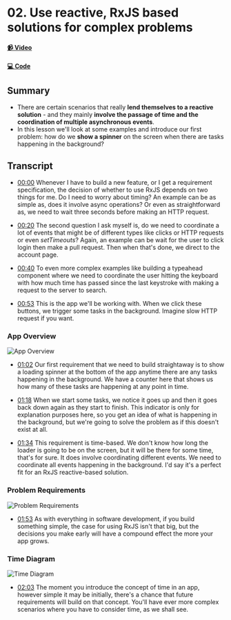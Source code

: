 # 02. Use reactive, RxJS based solutions for complex problems

#### [📹 Video](https://github.com/rarmatei/egghead-thinking-reactively/blob/lesson-02/src/lesson-code/TaskProgressService.js)

#### [💻 Code](https://github.com/rarmatei/egghead-thinking-reactively/blob/lesson-01/src/lesson-code/TaskProgressService.js)

## Summary

- There are certain scenarios that really **lend themselves to a reactive solution** - and they mainly **involve the passage of time and the coordination of multiple asynchronous events**.
- In this lesson we'll look at some examples and introduce our first problem: how do we **show a spinner** on the screen when there are tasks happening in the background?

## Transcript

- [00:00](https://egghead.io/lessons/rxjs-use-reactive-rxjs-based-solutions-for-complex-problems#t=0) Whenever I have to build a new feature, or I get a requirement specification, the decision of whether to use RxJS depends on two things for me. Do I need to worry about timing? An example can be as simple as, does it involve async operations? Or even as straightforward as, we need to wait three seconds before making an HTTP request.

- [00:20](https://egghead.io/lessons/rxjs-use-reactive-rxjs-based-solutions-for-complex-problems#t=20) The second question I ask myself is, do we need to coordinate a lot of events that might be of different types like clicks or HTTP requests or even _setTimeouts_? Again, an example can be wait for the user to click login then make a pull request. Then when that's done, we direct to the account page.

- [00:40](https://egghead.io/lessons/rxjs-use-reactive-rxjs-based-solutions-for-complex-problems#t=40) To even more complex examples like building a typeahead component where we need to coordinate the user hitting the keyboard with how much time has passed since the last keystroke with making a request to the server to search.

- [00:53](https://egghead.io/lessons/rxjs-use-reactive-rxjs-based-solutions-for-complex-problems#t=53) This is the app we'll be working with. When we click these buttons, we trigger some tasks in the background. Imagine slow HTTP request if you want.

### App Overview

![App Overview](https://res.cloudinary.com/dg3gyk0gu/image/upload/v1585168479/transcript-images/egghead-use-reactive-rxjs-based-solutions-for-complex-problems-app-overview.jpg)

- [01:02](https://egghead.io/lessons/rxjs-use-reactive-rxjs-based-solutions-for-complex-problems#t=62) Our first requirement that we need to build straightaway is to show a loading spinner at the bottom of the app anytime there are any tasks happening in the background. We have a counter here that shows us how many of these tasks are happening at any point in time.

- [01:18](https://egghead.io/lessons/rxjs-use-reactive-rxjs-based-solutions-for-complex-problems#t=78) When we start some tasks, we notice it goes up and then it goes back down again as they start to finish. This indicator is only for explanation purposes here, so you get an idea of what is happening in the background, but we're going to solve the problem as if this doesn't exist at all.

- [01:34](https://egghead.io/lessons/rxjs-use-reactive-rxjs-based-solutions-for-complex-problems#t=94) This requirement is time-based. We don't know how long the loader is going to be on the screen, but it will be there for some time, that's for sure. It does involve coordinating different events. We need to coordinate all events happening in the background. I'd say it's a perfect fit for an RxJS reactive-based solution.

### Problem Requirements

![Problem Requirements](https://res.cloudinary.com/dg3gyk0gu/image/upload/v1585168491/transcript-images/egghead-use-reactive-rxjs-based-solutions-for-complex-problems-problem-requirements.jpg)

- [01:53](https://egghead.io/lessons/rxjs-use-reactive-rxjs-based-solutions-for-complex-problems#t=113) As with everything in software development, if you build something simple, the case for using RxJS isn't that big, but the decisions you make early will have a compound effect the more your app grows.

### Time Diagram

![Time Diagram](https://res.cloudinary.com/dg3gyk0gu/image/upload/v1585168481/transcript-images/egghead-use-reactive-rxjs-based-solutions-for-complex-problems-time-diagram.jpg)

- [02:03](https://egghead.io/lessons/rxjs-use-reactive-rxjs-based-solutions-for-complex-problems#t=123) The moment you introduce the concept of time in an app, however simple it may be initially, there's a chance that future requirements will build on that concept. You'll have ever more complex scenarios where you have to consider time, as we shall see.
